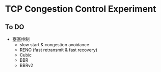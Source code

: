 # TCP Congestion Control Experiment

## To DO

- 壅塞控制
  - slow start & congestion avoidance
  - RENO (fast retransmit & fast recovery)
  - Cubic
  - BBR
  - BBRv2